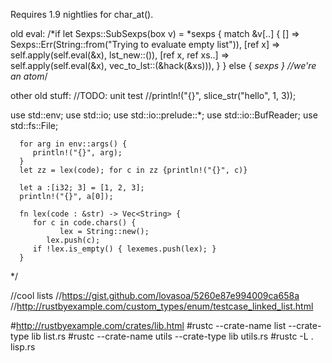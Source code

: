 Requires 1.9 nightlies for char_at().

old eval:
      /*if let Sexps::SubSexps(box v) = *sexps {
         match &v[..] {
            [] => Sexps::Err(String::from("Trying to evaluate empty list")),
            [ref x] => self.apply(self.eval(&x), lst_new::<Sexps>()),
            [ref x, ref xs..] => self.apply(self.eval(&x), vec_to_lst::<Sexps>(&hack(&xs))),
         }
      }
      else { *sexps } //we're an atom*/

other old stuff:
   //TODO: unit test
   //println!("{}", slice_str("hello", 1, 3));

   use std::env; use std::io; use std::io::prelude::*;
   use std::io::BufReader; use std::fs::File;

      for arg in env::args() {
         println!("{}", arg);
      }
      let zz = lex(code); for c in zz {println!("{}", c)}

      let a :[i32; 3] = [1, 2, 3];
      println!("{}", a[0]);

      fn lex(code : &str) -> Vec<String> {
         for c in code.chars() {
               lex = String::new();
            lex.push(c);
         if !lex.is_empty() { lexemes.push(lex); }
      }
   */

   //cool lists
   //https://gist.github.com/lovasoa/5260e87e994009ca658a
   //http://rustbyexample.com/custom_types/enum/testcase_linked_list.html

#http://rustbyexample.com/crates/lib.html
#rustc --crate-name list --crate-type lib list.rs
#rustc --crate-name utils --crate-type lib utils.rs
#rustc -L . lisp.rs


